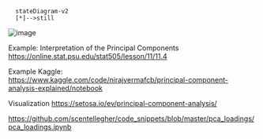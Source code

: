
```mermaid
  stateDiagram-v2
  [*]-->still
  ```
![image](https://user-images.githubusercontent.com/69342162/236677484-0cb9e05b-c122-4d46-9456-6145ab3425be.png)


Example: Interpretation of the Principal Components </br>
https://online.stat.psu.edu/stat505/lesson/11/11.4

Example Kaggle: </br>
https://www.kaggle.com/code/nirajvermafcb/principal-component-analysis-explained/notebook

Visualization
https://setosa.io/ev/principal-component-analysis/

https://github.com/scentellegher/code_snippets/blob/master/pca_loadings/pca_loadings.ipynb
